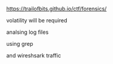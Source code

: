https://trailofbits.github.io/ctf/forensics/

volatility will be required

analsing log files

using grep

and wireshsark  traffic

